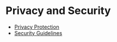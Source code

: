 # Privacy and Security

- [Privacy Protection](security-privacy-protection.md)
- [Security Guidelines](security-guidelines-overall.md)

